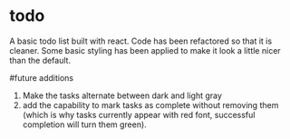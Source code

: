# todo
A basic todo list built with react. Code has been refactored so that it is cleaner. Some basic styling has been applied to make it look a little nicer than the default. 

#future additions
1. Make the tasks alternate between dark and light gray
2. add the capability to mark tasks as complete without removing them (which is why tasks currently appear with red font, successful completion will turn them green). 
